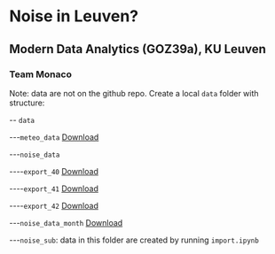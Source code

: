 # Noise in Leuven?

## Modern Data Analytics (GOZ39a), KU Leuven

### Team Monaco

Note: data are not on the github repo. Create a local `data` folder with structure: 


-- `data`

---`meteo_data` <a href="https://rdr.kuleuven.be/dataset.xhtml?persistentId=doi:10.48804/SSRN3F" target="_blank">Download</a>

---`noise_data`

----`export_40` <a href="https://drive.google.com/file/d/1WEUXrwnU2D2gPWz4LfNFDFaZoFMiParH/view?usp=share_link" target="_blank">Download</a>

----`export_41` <a href="https://drive.google.com/file/d/1SFdfylkGIKfS1ZvcUGgR4zm130iAM9pD/view?usp=share_link" target="_blank">Download</a>

----`export_42` <a href="https://drive.google.com/file/d/1jwxjOZxZQqQs-1rGIzXYIA_t-Z58Psvx/view?usp=share_link" target="_blank">Download</a>

---`noise_data_month` <a href="https://drive.google.com/drive/folders/1HT-ctj8Aj6qcVMZYBxi3YM4XC9fbFjSN?usp=share_link" target="_blank">Download</a>

---`noise_sub`: data in this folder are created by running `import.ipynb`







